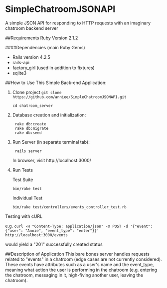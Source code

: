 # SimpleChatroomJSONAPI
A simple JSON API for responding to HTTP requests with an imaginary chatroom backend server

##Requirements
Ruby Version 2.1.2

####Dependencies (main Ruby Gems)
  * Rails version 4.2.5
  * rails-api
  * factory_girl (used in addition to fixtures)
  * sqlite3

##How to Use This Simple Back-end Application:
1. Clone project `git clone https://github.com/anniee/SimpleChatroomJSONAPI.git`

      `cd chatroom_server`

2. Database creation and initialization:

        rake db:create
        rake db:migrate
        rake db:seed

3. Run Server (in separate terminal tab):

        rails server

    In browser, visit http://localhost:3000/

4. Run Tests

   Test Suite

    `bin/rake test`

   Individual Test

    `bin/rake test/controllers/events_controller_test.rb`

  Testing with cURL

  e.g.
`curl -H "Content-Type: application/json" -X POST -d '{"event":{"user": "Annie", "event_type": "enter"}}' http://localhost:3000/events`

  would yield a "201" successfully created status

##Description of Application
  This bare bones server handles requests related to "events" in a chatroom (edge cases are not currently considered). These events have attributes such as a user's name and the event_type, meaning what action the user is performing in the chatroom (e.g. entering the chatroom, messaging in it, high-fiving another user, leaving the chatroom).
